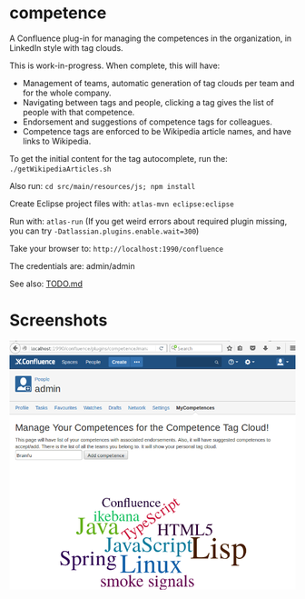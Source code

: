 # competence
A Confluence plug-in for managing the competences in the organization, in LinkedIn style with tag clouds.

This is work-in-progress. When complete, this will have:
* Management of teams, automatic generation of tag clouds per team and for the whole company.
* Navigating between tags and people, clicking a tag gives the list of people with that competence.
* Endorsement and suggestions of competence tags for colleagues.
* Competence tags are enforced to be Wikipedia article names, and have links to Wikipedia.

To get the initial content for the tag autocomplete, run the: `./getWikipediaArticles.sh`

Also run: `cd src/main/resources/js; npm install`

Create Eclipse project files with: `atlas-mvn eclipse:eclipse`

Run with: `atlas-run` (If you get weird errors about required plugin missing, you can try
`-Datlassian.plugins.enable.wait=300`)

Take your browser to: `http://localhost:1990/confluence`

The credentials are: admin/admin

See also: [TODO.md](./TODO.md)

Screenshots
===========

![screenshot](./pics/confluence_tab.png "Screenshot")
[]()


